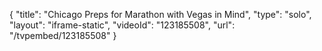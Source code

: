 {
    "title": "Chicago Preps for Marathon with Vegas in Mind",
    "type": "solo",
    "layout": "iframe-static",
    "videoId": "123185508",
    "url": "\/tvpembed\/123185508"
}